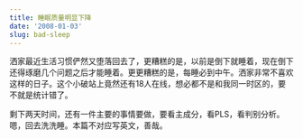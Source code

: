 ```yaml
---
title: 睡眠质量明显下降
date: '2008-01-03'
slug: bad-sleep
---
```


洒家最近生活习惯俨然又堕落回去了，更糟糕的是，以前是倒下就睡着，现在倒下还得琢磨几个问题之后才能睡着。更更糟糕的是，每睡必到中午。洒家非常不喜欢这样的日子。这个小破站上竟然还有18人在线，想必都不是和我同一时区的，要不就是统计错了。

剩下两天时间，还有一件主要的事情要做，要看主成分，看PLS，看判别分析。嗯，回去洗洗睡。本篇不对应写英文，善哉。


